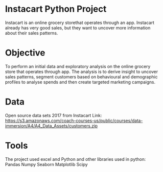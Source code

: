 # Instacart Python Project
Instacart is an online grocery storethat operates through an app. Instacart already has very good sales, but they
want to uncover more information about their sales patterns.

# Objective 
To perform an initial data and exploratory analysis on the online grocery store that operates through app. The analysis is to derive insight to uncover sales patterns, segment customers based on behavioural and demographic profiles to analyse spends and then create targeted marketing campaigns.

# Data 
Open source data sets 2017 from Instacart
Link: https://s3.amazonaws.com/coach-courses-us/public/courses/data-immersion/A4/A4_Data_Assets/customers.zip

# Tools

The project used excel and Python and other libraries  used in python:
Pandas
Numpy
Seaborn
Matplotlib
Scipy


